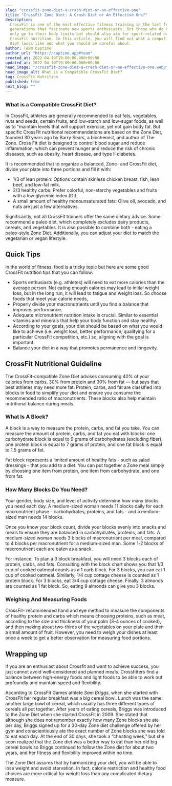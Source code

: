 ```yaml
---
slug: "crossfit-zone-diet-a-crash-diet-or-an-effective-one"
title: "CrossFit Zone Diet: A Crash Diet or An Effective One?"
description:
  CrossFit is one of the most effective fitness training in the last few
  generations that fascinate new sports enthusiasts. But those who do CrossFit not
  only go to their body limits but should also aim for sport-related nutrition i.e.
  CrossFit nutrition. In this article, you will find out what a compatible Crossfit
  diet looks like and what you should be careful about.
author: Team Captime
author_url: "https://captime.app#team"
created_at: 2022-04-10T19:00:00.000+00:00
updated_at: 2022-04-10T19:00:00.000+00:00
head_image: "/crossfit-zone-diet-a-crash-diet-or-an-effective-one.webp"
head_image_alt: What is a Compatible CrossFit Diet?
tag: CrossFit Nutrition
published: true
next_blog: ""
---
```


### **What is a Compatible CrossFit Diet?**

In CrossFit, athletes are generally recommended to eat fats, vegetables, nuts and seeds, certain fruits, and low-starch and low-sugar foods, as well as to "maintain levels that will support exercise, yet not gain body fat. But specific CrossFit nutritional recommendations are based on the Zone Diet, founded 30 years ago by Barry Sears, a biochemist, and author of The Zone. Cross Fit diet is designed to control blood sugar and reduce inflammation, which can prevent hunger and reduce the risk of chronic diseases, such as obesity, heart disease, and type II diabetes.

It is recommended that to organize a balanced, Zone- and CrossFit diet, divide your plate into three portions and fill it with:

- 1/3 of lean protein: Options contain skinless chicken breast, fish, lean beef, and low-fat milk.
- 2/3 healthy carbs: Prefer colorful, non-starchy vegetables and fruits with a low glycemic index (GI).
- A small amount of healthy monounsaturated fats: Olive oil, avocado, and nuts are just a few alternatives.

Significantly, not all CrossFit trainers offer the same dietary advice. Some recommend a paleo diet, which completely excludes dairy products, cereals, and vegetables. It is also possible to combine both - eating a paleo-style Zone Diet. Additionally, you can adjust your diet to match the vegetarian or vegan lifestyle.

## **Quick Tips**

In the world of fitness, food is a tricky topic but here are some good CrossFit nutrition tips that you can follow:

- Sports enthusiasts (e.g. athletes) will need to eat more calories than the average person. Not eating enough calories may lead to initial weight loss, but in the long run, it will lead to fatigue and weight loss. So choose foods that meet your calorie needs,
- Properly divide your macronutrients until you find a balance that improves performance.
- Adequate micronutrient nutrition intake is crucial. Similar to essential vitamins and minerals that help your body function and stay healthy.
- According to your goals, your diet should be based on what you would like to achieve (i.e. weight loss, better performance, qualifying for a particular CrossFit competition, etc.) so, aligning with the goal is important.
- Balance your diet in a way that promotes permanence and longevity.

## **CrossFit Nutritional Guideline**

The CrossFit-compatible Zone Diet advises consuming 40% of your calories from carbs, 30% from protein and 30% from fat — but says that best athletes may need more fat. Protein, carbs, and fat are classified into blocks in food to simplify your diet and ensure you consume the recommended ratio of macronutrients. These blocks also help maintain nutritional balance during meals.

### **What Is A Block?**

A block is a way to measure the protein, carbs, and fat you take. You can measure the amount of protein, carbs, and fat you eat with blocks: one carbohydrate block is equal to 9 grams of carbohydrates (excluding fiber), one protein block is equal to 7 grams of protein, and one fat block is equal to 1.5 grams of fat.

Fat block represents a limited amount of healthy fats - such as salad dressings - that you add to a diet. You can put together a Zone meal simply by choosing one item from protein, one item from carbohydrate, and one from fat.

### **How Many Blocks Do You Need?**

Your gender, body size, and level of activity determine how many blocks you need each day. A medium-sized woman needs 11 blocks daily for each macronutrient phase - carbohydrates, proteins, and fats - and a medium-sized man needs 14 blocks.

Once you know your block count, divide your blocks evenly into snacks and meals to ensure they are balanced in carbohydrates, proteins, and fats. A medium-sized woman needs 3 blocks of macronutrient per meal, compared to 4 blocks per macronutrient for a medium-sized man. Some 1-2 blocks of macronutrient each are eaten as a snack.

For instance: To plan a 3 block breakfast, you will need 3 blocks each of protein, carbs, and fats. Consulting with the block chart shows you that 1/3 cup of cooked oatmeal counts as a 1 carb block. For 3 blocks, you can eat 1 cup of cooked oatmeal. Similarly, 1/4 cup cottage cheese is counted as 1 protein block. For 3 blocks, eat 3/4 cup cottage cheese. Finally, 3 almonds are counted as 1 fat block. So, eating 9 almonds can give you 3 blocks.

### **Weighing And Measuring Foods**

CrossFit- recommended hand and eye method to measure the components of healthy protein and carbs which means choosing proteins, such as meat, according to the size and thickness of your palm (3–4 ounces of cooked), and then making about two-thirds of the vegetables on your plate and then a small amount of fruit. However, you need to weigh your dishes at least once a week to get a better observation for measuring food portions.

## **Wrapping up**

If you are an enthusiast about Crossfit and want to achieve success, you just cannot avoid well-considered and planned meals. Crossfitters find a balance between high-energy foods and light foods to be able to work out profoundly and maintain speed and flexibility.

According to CrossFit Games athlete _Sam Briggs_, when she started with CrossFit her regular breakfast was a big cereal bowl. Lunch was the same: another large bowl of cereal, which usually has three different types of cereals all put together. After years of eating cereals, Briggs was introduced to the Zone Diet when she started CrossFit in 2009. She stated that although she does not remember exactly how many Zone blocks she ate per day, Briggs signed up for a 30-day Zone diet challenge offered by her gym and conscientiously ate the exact number of Zone blocks she was told to eat each day. At the end of 30 days, she took a “cheating week,” but she soon realized that the Zone diet was a better way to eat than her old big cereal bowls so Briggs continued to follow the Zone diet for about two years, and her fitness and flexibility improved within no time.

The Zone Diet assures that by harmonizing your diet, you will be able to lose weight and avoid starvation. In fact, calorie restriction and healthy food choices are more critical for weight loss than any complicated dietary measure.
